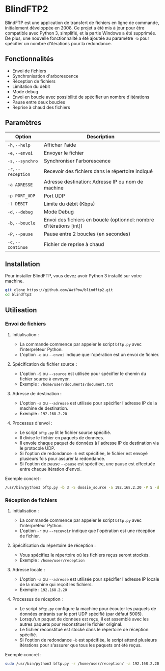 # BlindFTP2

BlindFTP est une application de transfert de fichiers en ligne de commande, initialement développée en 2008. Ce projet a été mis à jour pour être compatible avec Python 3, simplifié, et la partie Windows a été supprimée. De plus, une nouvelle fonctionnalité a été ajoutée au paramètre `-b` pour spécifier un nombre d'itérations pour la redondance.

## Fonctionnalités

- Envoi de fichiers
- Synchronisation d'arborescence
- Réception de fichiers
- Limitation du débit
- Mode debug
- Envoi en boucle avec possibilité de spécifier un nombre d'itérations
- Pause entre deux boucles
- Reprise à chaud des fichiers

## Paramètres

| Option | Description |
|--------|-------------|
| `-h`, `--help` | Afficher l'aide |
| `-e`, `--envoi` | Envoyer le fichier |
| `-s`, `--synchro` | Synchroniser l'arborescence |
| `-r`, `--reception` | Recevoir des fichiers dans le répertoire indiqué |
| `-a ADRESSE` | Adresse destination: Adresse IP ou nom de machine |
| `-p PORT_UDP` | Port UDP |
| `-l DEBIT` | Limite du débit (Kbps) |
| `-d`, `--debug` | Mode Debug |
| `-b`, `--boucle` | Envoi des fichiers en boucle (optionnel: nombre d'itérations [int]) |
| `-P`, `--pause` | Pause entre 2 boucles (en secondes) |
| `-c`, `--continue` | Fichier de reprise à chaud |

## Installation

Pour installer BlindFTP, vous devez avoir Python 3 installé sur votre machine.
```bash
git clone https://github.com/WatPow/blindftp2.git
cd blindftp2
```

## Utilisation

### Envoi de fichiers

1. Initialisation :
   - La commande commence par appeler le script `bftp.py` avec l'interpréteur Python.
   - L'option `-e` ou `--envoi` indique que l'opération est un envoi de fichier.

2. Spécification du fichier source :
   - L'option `-S` ou `--source` est utilisée pour spécifier le chemin du fichier source à envoyer.
   - Exemple : `/home/user/documents/document.txt`

3. Adresse de destination :
   - L'option `-a` ou `--adresse` est utilisée pour spécifier l'adresse IP de la machine de destination.
   - Exemple : `192.168.2.20`

4. Processus d'envoi :
   - Le script `bftp.py` lit le fichier source spécifié.
   - Il divise le fichier en paquets de données.
   - Il envoie chaque paquet de données à l'adresse IP de destination via le protocole UDP.
   - Si l'option de redondance `-b` est spécifiée, le fichier est envoyé plusieurs fois pour assurer la redondance.
   - Si l'option de pause `--pause` est spécifiée, une pause est effectuée entre chaque itération d'envoi.

Exemple concret :

```bash
/usr/bin/python3 bftp.py -b 3 -S dossie_source -a 192.168.2.20 -P 5 -d 1024
```

### Réception de fichiers

1. Initialisation :
   - La commande commence par appeler le script `bftp.py` avec l'interpréteur Python.
   - L'option `-r` ou `--recevoir` indique que l'opération est une réception de fichier.

2. Spécification du répertoire de réception :
   - Vous spécifiez le répertoire où les fichiers reçus seront stockés.
   - Exemple : `/home/user/reception`

3. Adresse locale :
   - L'option `-a` ou `--adresse` est utilisée pour spécifier l'adresse IP locale de la machine qui reçoit les fichiers.
   - Exemple : `192.168.2.20`

4. Processus de réception :
   - Le script `bftp.py` configure la machine pour écouter les paquets de données entrants sur le port UDP spécifié (par défaut 5005).
   - Lorsqu'un paquet de données est reçu, il est assemblé avec les autres paquets pour reconstituer le fichier original.
   - Le fichier reconstitué est stocké dans le répertoire de réception spécifié.
   - Si l'option de redondance `-b` est spécifiée, le script attend plusieurs itérations pour s'assurer que tous les paquets ont été reçus.

Exemple concret :

```bash
sudo /usr/bin/python3 bftp.py -r /home/user/reception/ -a 192.168.2.20
```

